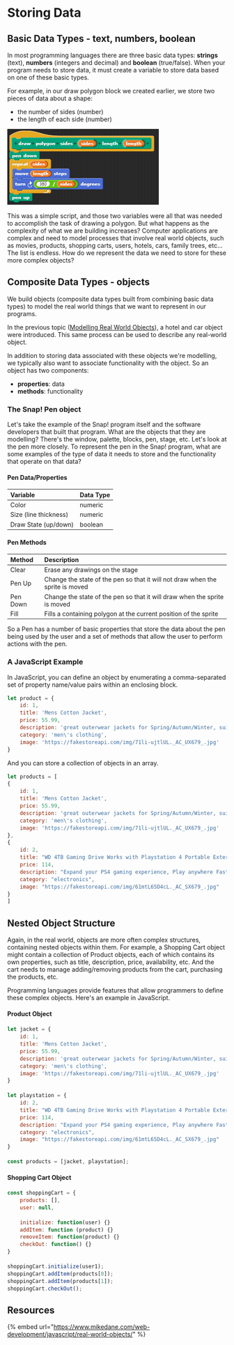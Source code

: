 # Storing Data

## Basic Data Types - text, numbers, boolean

In most programming languages there are three basic data types: **strings** \(text\), **numbers** \(integers and decimal\) and **boolean** \(true/false\).  When your program needs to store data, it must create a variable to store data based on one of these basic types.

For example, in our draw polygon block we created earlier, we store two pieces of data about a shape: 

* the number of sides \(number\)
* the length of each side \(number\)

![](.gitbook/assets/image%20%28149%29.png)

This was a simple script, and those two variables were all that was needed to accomplish the task of drawing a polygon. But what happens as the complexity of what we are building increases?  Computer applications are complex and need to model processes that involve real world objects, such as movies, products, shopping carts, users, hotels, cars, family trees, etc... The list is endless. How do we represent the data we need to store for these more complex objects?

## Composite Data Types - objects

We build objects \(composite data types built from combining basic data types\) to model the real world things that we want to represent in our programs.

In the previous topic \([Modelling Real World Objects](the-abcs-of-programming/how-do-computers-fit-into-the-real-world.md)\), a hotel and car object were introduced. This same process can be used to describe any real-world object.

In addition to storing data associated with these objects we're modelling, we typically also want to associate functionality with the object.  So an object has two components:

* **properties**: data
* **methods**: functionality

### The Snap! Pen object

Let's take the example of the Snap! program itself and the software developers that built that program. What are the objects that they are modelling? There's the window, palette, blocks, pen, stage, etc. Let's look at the pen more closely. To represent the pen in the Snap! program, what are some examples of the type of data it needs to store and the functionality that operate on that data?

#### Pen Data/Properties

| Variable | Data Type |
| :--- | :--- |
| Color | numeric |
| Size \(line thickness\) | numeric |
| Draw State \(up/down\) | boolean |

#### Pen Methods

| Method | Description |
| :--- | :--- |
| Clear | Erase any drawings on the stage |
| Pen Up | Change the state of the pen so that it will not draw when the sprite is moved |
| Pen Down | Change the state of the pen so that it will draw when the sprite is moved |
| Fill | Fills a containing polygon at the current position of the sprite |

So a Pen has a number of basic properties that store the data about the pen being used by the user and a set of methods that allow the user to perform actions with the pen.

### A JavaScript Example

In JavaScript, you can define an object by enumerating a comma-separated set of property name/value pairs within an enclosing block.

```javascript
let product = {
    id: 1,
    title: 'Mens Cotton Jacket',
    price: 55.99,
    description: 'great outerwear jackets for Spring/Autumn/Winter, suitable for many occasions, such as working, hiking, camping, mountain/rock climbing, cycling, traveling or other outdoors',
    category: 'men\'s clothing',
    image: 'https://fakestoreapi.com/img/71li-ujtlUL._AC_UX679_.jpg'
}
```

And you can store a collection of objects in an array.

```javascript
let products = [
{
    id: 1,
    title: 'Mens Cotton Jacket',
    price: 55.99,
    description: 'great outerwear jackets for Spring/Autumn/Winter, suitable for many occasions, such as working, hiking, camping, mountain/rock climbing, cycling, traveling or other outdoors',
    category: 'men\'s clothing',
    image: 'https://fakestoreapi.com/img/71li-ujtlUL._AC_UX679_.jpg'
},
{
    id: 2,
    title: "WD 4TB Gaming Drive Works with Playstation 4 Portable External Hard Drive",
    price: 114,
    description: "Expand your PS4 gaming experience, Play anywhere Fast and easy, setup Sleek design with high capacity, 3-year manufacturer's limited warranty",
    category: "electronics",
    image: "https://fakestoreapi.com/img/61mtL65D4cL._AC_SX679_.jpg"
}
]
```

## Nested Object Structure

Again, in the real world, objects are more often complex structures, containing nested objects within them. For example, a Shopping Cart object might contain a collection of Product objects, each of which  contains its own properties, such as title, description, price, availability, etc. And the cart needs to manage adding/removing products from the cart, purchasing the products, etc.

Programming languages provide features that allow programmers to define these complex objects. Here's an example in JavaScript.

#### Product Object

```javascript
let jacket = {
    id: 1,
    title: 'Mens Cotton Jacket',
    price: 55.99,
    description: 'great outerwear jackets for Spring/Autumn/Winter, suitable for many occasions, such as working, hiking, camping, mountain/rock climbing, cycling, traveling or other outdoors',
    category: 'men\'s clothing',
    image: 'https://fakestoreapi.com/img/71li-ujtlUL._AC_UX679_.jpg'
}

let playstation = {
    id: 2,
    title: "WD 4TB Gaming Drive Works with Playstation 4 Portable External Hard Drive",
    price: 114,
    description: "Expand your PS4 gaming experience, Play anywhere Fast and easy, setup Sleek design with high capacity, 3-year manufacturer's limited warranty",
    category: "electronics",
    image: "https://fakestoreapi.com/img/61mtL65D4cL._AC_SX679_.jpg"
}

const products = [jacket, playstation];
```

#### Shopping Cart Object

```javascript
const shoppingCart = {
    products: [],
    user: null,
    
    initialize: function(user) {}
    addItem: function (product) {}
    removeItem: function(product) {}
    checkOut: function() {}
}

shoppingCart.initialize(user1);
shoppingCart.addItem(products[0]);
shoppingCart.addItem(products[1]);
shoppingCart.checkOut();
```

## Resources

{% embed url="https://www.mikedane.com/web-development/javascript/real-world-objects/" %}

